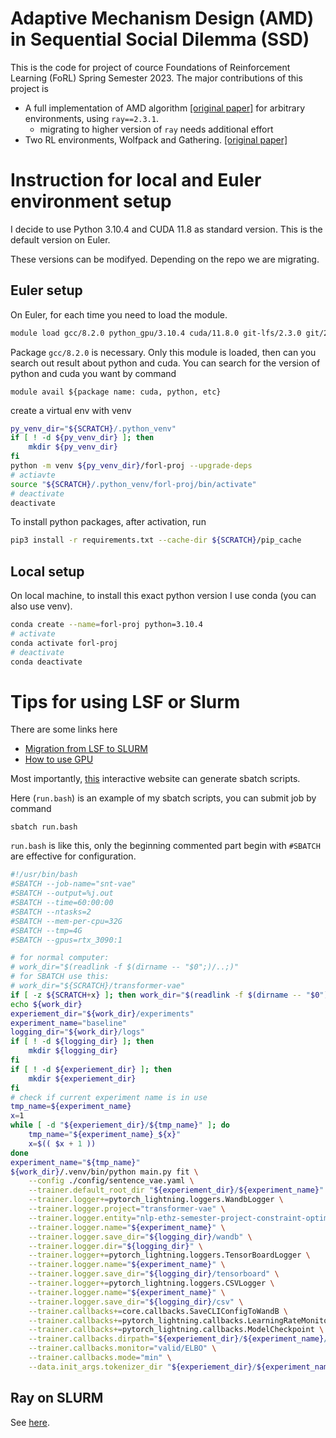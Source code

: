 # Adaptive Mechanism Design (AMD) in Sequential Social Dilemma (SSD)

This is the code for project of cource Foundations of Reinforcement Learning (FoRL) Spring Semester 2023. The major contributions of this project is
- A full implementation of AMD algorithm [[original paper]](https://arxiv.org/abs/1806.04067) for arbitrary environments, using `ray==2.3.1`. 
  - migrating to higher version of `ray` needs additional effort
- Two RL environments, Wolfpack and Gathering. [[original paper]](https://arxiv.org/abs/1702.03037)

# Instruction for local and Euler environment setup
I decide to use Python 3.10.4 and CUDA 11.8 as standard version. This is the default version on Euler.

These versions can be modifyed. Depending on the repo we are migrating.

## Euler setup
On Euler, for each time you need to load the module.
```sh
module load gcc/8.2.0 python_gpu/3.10.4 cuda/11.8.0 git-lfs/2.3.0 git/2.31.1 eth_proxy cudnn/8.4.0.27
```
Package `gcc/8.2.0` is necessary. Only this module is loaded, then can you search out result about python and cuda. You can search for the version of python and cuda you want by command 
```shell
module avail ${package name: cuda, python, etc}
```

create a virtual env with venv
```sh
py_venv_dir="${SCRATCH}/.python_venv"
if [ ! -d ${py_venv_dir} ]; then
    mkdir ${py_venv_dir}
fi
python -m venv ${py_venv_dir}/forl-proj --upgrade-deps
# actiavte
source "${SCRATCH}/.python_venv/forl-proj/bin/activate"
# deactivate
deactivate
```
To install python packages, after activation, run
```sh
pip3 install -r requirements.txt --cache-dir ${SCRATCH}/pip_cache
```

## Local setup
On local machine, to install this exact python version I use conda (you can also use venv).
```sh
conda create --name=forl-proj python=3.10.4
# activate
conda activate forl-proj
# deactivate
conda deactivate
```

# Tips for using LSF or Slurm
There are some links here 
- [Migration from LSF to SLURM](https://scicomp.ethz.ch/wiki/LSF_to_Slurm_quick_reference)
- [How to use GPU](https://scicomp.ethz.ch/wiki/Getting_started_with_GPUs)

Most importantly, [this](https://scicomp.ethz.ch/public/lsla/index2.html) interactive website can generate sbatch scripts.


Here (`run.bash`) is an example of my sbatch scripts, you can submit job by command
```shell
sbatch run.bash
```
`run.bash` is like this, only the beginning commented part begin with `#SBATCH` are effective for configuration.
```bash
#!/usr/bin/bash
#SBATCH --job-name="snt-vae"
#SBATCH --output=%j.out
#SBATCH --time=60:00:00
#SBATCH --ntasks=2
#SBATCH --mem-per-cpu=32G
#SBATCH --tmp=4G
#SBATCH --gpus=rtx_3090:1

# for normal computer:
# work_dir="$(readlink -f $(dirname -- "$0";)/..;)"
# for SBATCH use this:
# work_dir="${SCRATCH}/transformer-vae"
if [ -z ${SCRATCH+x} ]; then work_dir="$(readlink -f $(dirname -- "$0")/..)"; else work_dir="${SCRATCH}/transformer-vae"; fi
echo ${work_dir}
experiement_dir="${work_dir}/experiments"
experiment_name="baseline"
logging_dir="${work_dir}/logs"
if [ ! -d ${logging_dir} ]; then
    mkdir ${logging_dir}
fi
if [ ! -d ${experiement_dir} ]; then
    mkdir ${experiement_dir}
fi
# check if current experiment name is in use
tmp_name=${experiment_name}
x=1
while [ -d "${experiement_dir}/${tmp_name}" ]; do
    tmp_name="${experiment_name}_${x}"
    x=$(( $x + 1 ))
done
experiment_name="${tmp_name}"
${work_dir}/.venv/bin/python main.py fit \
    --config ./config/sentence_vae.yaml \
    --trainer.default_root_dir "${experiement_dir}/${experiment_name}" \
    --trainer.logger+=pytorch_lightning.loggers.WandbLogger \
    --trainer.logger.project="transformer-vae" \
    --trainer.logger.entity="nlp-ethz-semester-project-constraint-optim" \
    --trainer.logger.name="${experiment_name}" \
    --trainer.logger.save_dir="${logging_dir}/wandb" \
    --trainer.logger.dir="${logging_dir}" \
    --trainer.logger+=pytorch_lightning.loggers.TensorBoardLogger \
    --trainer.logger.name="${experiment_name}" \
    --trainer.logger.save_dir="${logging_dir}/tensorboard" \
    --trainer.logger+=pytorch_lightning.loggers.CSVLogger \
    --trainer.logger.name="${experiment_name}" \
    --trainer.logger.save_dir="${logging_dir}/csv" \
    --trainer.callbacks+=core.callbacks.SaveCLIConfigToWandB \
    --trainer.callbacks+=pytorch_lightning.callbacks.LearningRateMonitor \
    --trainer.callbacks+=pytorch_lightning.callbacks.ModelCheckpoint \
    --trainer.callbacks.dirpath="${experiement_dir}/${experiment_name}/checkpoints" \
    --trainer.callbacks.monitor="valid/ELBO" \
    --trainer.callbacks.mode="min" \
    --data.init_args.tokenizer_dir "${experiement_dir}/${experiment_name}"

```

## Ray on SLURM
See [here](https://docs.ray.io/en/latest/cluster/vms/user-guides/community/slurm.html#slurm-network-ray).
